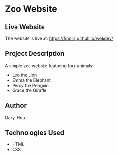 # Zoo Website

## Live Website
The website is live at: https://finnila.github.io/webdev/

## Project Description
A simple zoo website featuring four animals:
- Leo the Lion
- Emma the Elephant
- Percy the Penguin
- Grace the Giraffe

## Author
Daryl Hou.

## Technologies Used
- HTML
- CSS 
